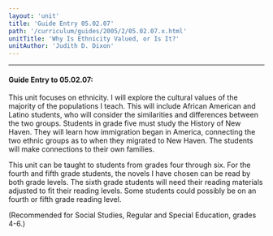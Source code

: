 ```yaml
---
layout: 'unit'
title: 'Guide Entry 05.02.07'
path: '/curriculum/guides/2005/2/05.02.07.x.html'
unitTitle: 'Why Is Ethnicity Valued, or Is It?'
unitAuthor: 'Judith D. Dixon'
---
```


<body>
<hr/>
 <h4>
  Guide Entry to 05.02.07:
 </h4>
 <p>
  This unit focuses on ethnicity. I will explore the cultural values of the majority of the populations I teach. This will include African American and Latino students, who will consider the similarities and differences between the two groups. Students in grade five must study the History of New Haven. They will learn how immigration began in America, connecting the two ethnic groups as to when they migrated to New Haven. The students will make connections to their own families.
 </p>
<p>
  This unit can be taught to students from grades four through six. For the fourth and fifth grade students, the novels I have chosen can be read by both grade levels. The sixth grade students will need their reading materials adjusted to fit their reading levels.  Some students could possibly be on an fourth or fifth grade reading level.
 </p>
<p>
  (Recommended for Social Studies, Regular and Special Education, grades 4-6.)
 </p>

</body>
